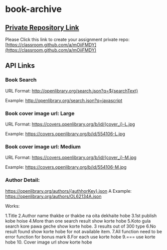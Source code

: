 # book-archive

## [Private Repository Link](https://classroom.github.com/a/mOiiFMDY)
Please Click this link to create your assignment private repo: [https://classroom.github.com/a/mOiiFMDY](https://classroom.github.com/a/mOiiFMDY)

## API Links

### Book Search
URL Format: http://openlibrary.org/search.json?q=${searchText}

Example: http://openlibrary.org/search.json?q=javascript


### Book cover image url: Large
URL Format: https://covers.openlibrary.org/b/id/{cover_i}-L.jpg

Example: https://covers.openlibrary.org/b/id/554106-L.jpg

### Book cover image url: Medium
URL Format: https://covers.openlibrary.org/b/id/{cover_i}-M.jpg

Example: https://covers.openlibrary.org/b/id/554106-M.jpg


### Author Detail: 
https://openlibrary.org/authors/{authhorKey}.json
A
Example: https://openlibrary.org/authors/OL62134A.json

Works:

1.Title
2.Author name thakbe or thakbe na oita dekhaite hobe
3.1st publish kobe hoise
4.More than one search result show korte hobe
5.Koto gula search kore pawa geche show korte hobe. 3 results out of 300 type
6.No result found show korte hobe for not available item.
7.All function need to be error function for bonus mark
8.For each use korte hobe
9.=== use korte hobe
10. Cover image url show korte hobe

